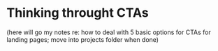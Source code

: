 # Thinking throught CTAs

(here will go my notes re: how to deal with 5 basic options for CTAs for landing pages; move into projects folder when done)
